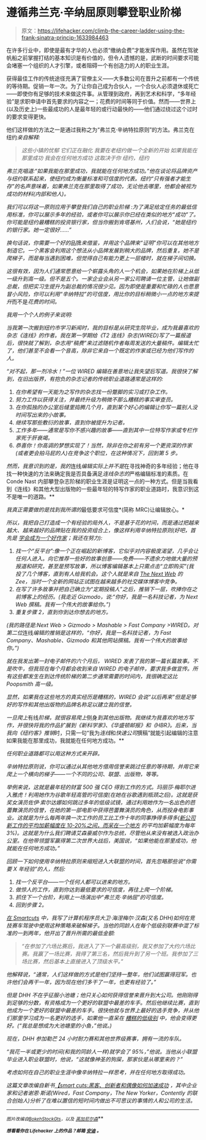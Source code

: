 # 遵循弗兰克·辛纳屈原则攀登职业阶梯

> 原文：<https://lifehacker.com/climb-the-career-ladder-using-the-frank-sinatra-princip-1633984463>

在许多行业中，即使是最有才华的人也必须“缴纳会费”才能发挥作用。虽然在驾驶帆船之前掌握打结的基本知识是有价值的，但令人遗憾的是，武断的时间要求可能会堵塞一个组织的人才引擎，或者阻碍一个有创造力的人的职业生涯。



获得最佳工作的传统途径充满了官僚主义——大多数公司在晋升之前都有一个传统的等待期。促销一年一次。为了让你自己成为合伙人，一个合伙人必须退休或死亡——即使你有足够的技术来做这件事。从管理到政府，再到艺术和科学，“多年经验”是求职申请中首先要求的内容之一；花费的时间等同于价值。然而——世界上(以及历史上)一些最成功的人是最年轻的或行动最快的——他们通过绕过这个过时的要求变得更快。

他们这样做的方法之一是通过我称之为“弗兰克·辛纳特拉原则”的方法。弗兰克在纽约*亲自解释:*

> *这些小镇的忧郁*
> *它们正在融化*
> *我要在老纽约做一个全新的开始*
>  **如果我能在那里成功*
> *我会在任何地方成功*
> *这取决于你*
> *纽约，纽约**

*弗兰克唱道:“如果我能在那里成功，我就能在任何地方成功。”他在谈论将品牌资产与纽约联系起来，使纽约成为衡量标准和可信度的代表。纽约“只有强者才能生存”的名声意味着，如果弗兰克在那里取得了成功，无论他去哪里，他都会被视为成功的材料(内部和他人)。*

*我们可以将这一原则应用于攀登我们自己的职业阶梯 :为了满足给定任务的最低信用标准，你可以展示多年的经验，或者你可以展示你已经在类似的地方“成功”了。你可能是纽约最糟糕的投资银行家，但当你搬到肯塔基州，人们会说，“她是纽约的银行家。她一定很好……”*

*换句话说，你需要一个好的*品牌*来借鉴，并用这个品牌来“证明”你可以在其他地方制造它。一个黑客会利用这个想法从小品牌发展到稍大的品牌，然后重复。她不是爬梯子，而是每当遇到困难，但觉得自己有能力更上一层楼时，就在梯子间切换。*

*这很有效，因为人们通常愿意给一个崭露头角的人一个机会，如果她在阶梯上从低一级升到高一级。但不是五个。一家企业会从另一家公司聘请一位主管，让她做副总裁，但把实习生提升为副总裁的情况很少见。因为即使是重要和忙碌的人也愿意冒小风险，你可以利用“辛纳特拉”的可信度，用比你的目标稍微小一点的地方来提升*而不是*花费的时间。*

*我用一个个人的例子来说明:*

*当我第一次搬到纽约市学习新闻时，我的目标是从研究生院毕业，成为我最喜欢的杂志《连线》的作者。我在第一学期给《T2 连线》杂志(WIRED)写了一篇报道后，很快就了解到，杂志用“稿费”来过滤随机作者每周发送的大量稿件。编辑太忙了，他们甚至不会看一个音高，除非它来自一个既定的作家或已经为他们写作的人。*

*“对不起，那一剂冷水！”一位 *WIRED* 编辑在善意地让我失望后写道。我很快了解到，在旧出版界，有抱负的杂志记者的传统职业道路通常是这样的:*

1.  *在你希望有一天能为之写作的杂志找一份蹩脚的实习或打杂工作。*
2.  *努力工作以获得关注，并最终升级为稍微不那么糟糕的事实审查员。*
3.  *在你孤独的办公室后缝里捣腾几个月，直到某个好心的编辑让你写一篇别人没时间写出来的小故事。*
4.  *继续写那些敷衍的故事，直到你被提升为记者。*
5.  *工作多年——通常是写你不感兴趣的故事——直到其中一位特写作家或专栏作家死于肝衰竭。*
6.  *恭喜你！你高调的梦想实现了！当然，除非在你之前有另一个更资深的作家(或者更会拍马屁的人)在竞争这个职位，在这种情况下，回到第 5 步。*

*然而，我意识到的是，我的*连线*编辑实际上并不是*在寻找神奇的多年经验；他在寻找一种快速的方法来确定我是否具备满足*连线杂志的*严格编辑标准的素质。在 Conde Nast 内部攀登杂志阶梯的职业生涯是证明这一点的一种方式。但是当我看到《连线》和其他大型出版物的一些最年轻的特写作家的职业道路时，我意识到这不是唯一的道路。**

*我真正需要做的是找到我所谓的*最低要求可信度*(简称 MRC)让编辑放心。*

*所以，我把自己打造成一个有经验的局外人，不是基于花的时间，而是通过把越来越大、越来越好的品牌贴在我的投资组合上，像这样利用辛纳特拉原则(好吧，首先是 [学会成为一个好作家](https://www.linkedin.com/pulse/article/20140820222906-7374576-ben-franklin-s-secret-to-becoming-a-better-writer)；我还在努力):*

1.  *找一个“反平台”:像一个正在崛起的新博客，它似乎对内容极度渴望，几乎会让任何人进入。向它推荐一些好的故事创意——免费——不遗余力地做大量的预报道和研究，甚至是预写故事，所以博客编辑基本上只需点击“立即购买”(我投了几个博客，直到有人给我机会。这个人就是来自 [The Next Web](http://thenextweb.com/) 的 Zee，当时一个全新的网站正试图在越来越多的社交媒体博客中竞争。*
2.  *在写了许多故事并把自己确立为“定期投稿人”之后，推销下一层，吹捧你在之前博客上的经历。(我走近 Gizmodo，说:“你好，我是一名科技记者，为 Next Web 撰稿。我有一个伟大的故事给你。”)*
3.  *重复步骤 2，直到你到达你想去的地方。*

*(我的路径是:Next Web > Gizmodo > Mashable > Fast Company >*WIRED*。对第二位*连线*编辑的推销是这样的，“你好，我是一名科技记者，为 Fast Company、Mashable、Gizmodo 和其他网站撰稿。我有一个伟大的故事给你。”)*

*就在我发出第一封电子邮件的六个月后， *WIRED* 发表了我的第一篇长篇故事。不是吹牛，但我现在每个月都会收到来自 *WIRED* 的电子邮件，要求我多做宣传。所有这些都发生在到达传统阶梯的第二步通常需要的时间内，我很确定这比 Poopsmith 高一级。*

*显然，如果我在这些地方的真实经历是糟糕的，WIRED 会说“以后再来”但是足够好的写作和其他出版物的品牌名称足以建立我的信誉。*

*一旦爬上*有线*阶梯，就很容易爬上*侧身*到其他出版物。我继续为我喜欢的地方写作，并很快将我的作品扩展到《新科学家》、《华盛顿邮报》和《HBR》。后来，当我向《纽约客》推销*时，只需一句“我为*连线*和*快速公司*撰稿”就能引起编辑的注意如果我能在那里成功，我就能在任何地方成功。**

*任何职业道路都可以用这种方式来开辟。*

*辛纳特拉原则说，你可以通过从其他地方借用信誉来跳过任意的等待期，并用它来爬上一个横向的梯子——一个不同的公司、联盟、出版物，等等。*

*举例来说，这就是最年轻的财富 500 强 CEO 得到工作的方式。玛丽莎·梅耶尔进入雅虎！利用她作为谷歌年轻高管的可信度(在她在谷歌遇到瓶颈之后)。这就是获奖女演员佐伊·索尔达娜如何跳过多年的低级试镜，通过利用她作为一名出色的芭蕾舞演员的信誉，在她的第一部电影中获得芭蕾舞演员的角色，从而投身电影事业。这就是为什么每两年换一次工作的员工比工作十年的同事挣得多得多([新公司新工作的平均加薪幅度在 10-20%之间，而呆在一个地方](http://www.usatoday.com/story/money/personalfinance/2013/09/18/how-much-of-a-pay-raise-can-you-expect-in-2014/2832791/) 的平均加薪幅度为每年 3%)。这就是为什么我们聘请艾森豪威尔作为总统，尽管他从来没有被选入政治办公室。在他带领盟军赢得第二次世界大战后，美国说，“如果他能在那里成功，他就能在任何地方成功。”*

*回顾一下如何使用辛纳特拉原则来缩短进入大联盟的时间，首先忽略那些说“你需要 X 年经验”的人，然后:*

1.  *找一个反平台——一个任何人都可以进来的地方。*
2.  *做惊人的工作，直到你达到最低要求的可信度，再往上爬一个阶梯。*
3.  *抓住下一个台阶，利用上一场演出中“弗兰克·辛纳屈”的可信度。*
4.  *回到步骤 2。*

*[在 *Smartcuts*](http://www.shanesnow.com/smartcuts) 中，我写了计算机程序员大卫·海涅梅尔·汉森(又名 DHH)如何在竞技赛车驾驶中使用这种策略来破解梯子。当他的同龄人在每个低级别联赛中混了标准的一到两年，他开出了晋升所需的最低金额:*

> *“在参加了六场比赛后，我进入了下一个最高级别，我又参加了大约六场比赛。我赢了一场比赛，我得了第三名，然后我升到了另一个班。我参加了三场比赛，然后基本上直接进入了顶级水平。”*

*他解释说，“通常，人们这样做的方式是他们坚持一整年，他们试图赢得冠军。也许他们会再干一年，因为现在他们多干了一年，也更有经验了。”*

*但是 DHH 不在乎征服小池塘；他只关心如何获得信誉来晋升到大公司。他刚刚得到足够的分数，有资格成为一个更好的联盟中最差的车手。然后他继续比赛，直到他成为一个更好的联盟中最差的车手。很快他就与世界上最好的选手竞争，并从他们那里学习成为一名更好的选手，如果他一直呆在 [糟糕的低级别](https://lifehacker.com/five-career-mistakes-that-might-be-holding-you-back-1596535994) 中，他会变得更好。(“我总是想成为大池塘里的小鱼，”他说。)*

*现在，DHH 参加勒芒 24 小时耐力赛和其他世界级赛事，拥有一流的车队。*

*“我花一半或更少的时间(和我的同龄人一样)就学会了 95%，”他说。当他从小联盟毕业进入职业联盟时，他说，“这就像神圣的狗屎，那家伙是从哪里来的？”*

*考虑如何在自己的职业生涯中像辛纳特拉一样思考，并在任何地方取得成功。*

**这篇文章改编自新书*[*【smart cuts:黑客、创新者和偶像如何加速成功*](http://www.amazon.com/gp/product/0062302450/?asc_campaign=InlineText&asc_refurl=https://lifehacker.com/climb-the-career-ladder-using-the-frank-sinatra-princip-1633984463&asc_source=&tag=kinjalifehackerlink-20) *，其中企业家和记者谢恩·斯诺(Wired，Fast Company，The New Yorker，Contently 的联合创始人)分析了在难以置信的短时间内做出不可思议的事情的人和公司的生活。**

* * *

*<small>*图片改编自*</small>[<small>*BokehStock*</small>](http://www.shutterstock.com/pic.mhtml?id=63578668&src=id)<small></small>*[<small>*Gts*</small>](http://www.shutterstock.com/pic.mhtml?id=156509375&src=id)<small>*，以及*</small> [<small>*英加尼尔森*</small>](http://www.shutterstock.com/pic.mhtml?id=94317256&src=id)<small></small>**

**<small>*想看看你在 Lifehacker 上的作品？邮箱*</small> [<small>*安迪*</small>](mailto:andy@lifehacker.com) <small>*。*</small>**
